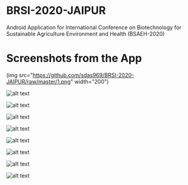 # BRSI-2020-JAIPUR
Android Application for International Conference on Biotechnology for Sustainable Agriculture Environment and Health (BSAEH-2020) 

# Screenshots from the App

(img src="https://github.com/sdas969/BRSI-2020-JAIPUR/raw/master/1.png" width="200")

![alt text](https://github.com/sdas969/BRSI-2020-JAIPUR/raw/master/2.png)

![alt text](https://github.com/sdas969/BRSI-2020-JAIPUR/raw/master/3.png)

![alt text](https://github.com/sdas969/BRSI-2020-JAIPUR/raw/master/4.png)

![alt text](https://github.com/sdas969/BRSI-2020-JAIPUR/raw/master/5.png)

![alt text](https://github.com/sdas969/BRSI-2020-JAIPUR/raw/master/6.png)

![alt text](https://github.com/sdas969/BRSI-2020-JAIPUR/raw/master/7.png)

![alt text](https://github.com/sdas969/BRSI-2020-JAIPUR/raw/master/8.png)

![alt text](https://github.com/sdas969/BRSI-2020-JAIPUR/raw/master/9.png)
